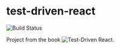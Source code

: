 # test-driven-react

![Build Status](
  https://travis-ci.org/yutingcxiang/test-driven-react.svg?branch=master
)

Project from the book ![Test-Driven React](​https://pragprog.com/book/tbreact/test-driven-react​).
